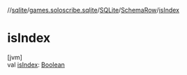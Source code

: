 //[sqlite](../../../../index.md)/[games.soloscribe.sqlite](../../index.md)/[SQLite](../index.md)/[SchemaRow](index.md)/[isIndex](is-index.md)

# isIndex

[jvm]\
val [isIndex](is-index.md): [Boolean](https://kotlinlang.org/api/latest/jvm/stdlib/kotlin-stdlib/kotlin/-boolean/index.html)
